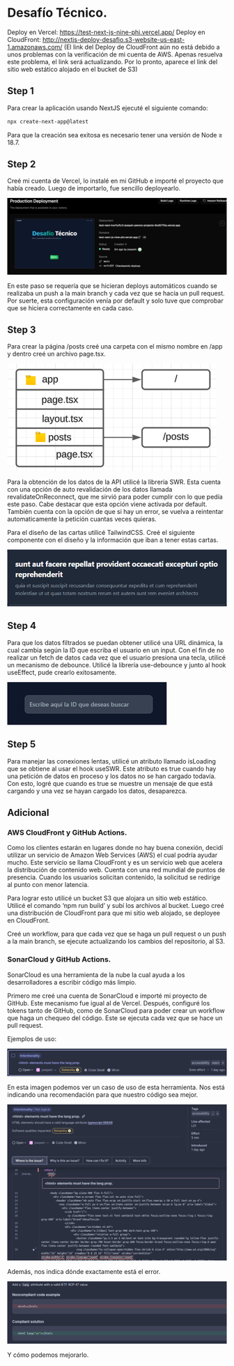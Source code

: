 # Desafío Técnico.

Deploy en Vercel: https://test-next-js-nine-phi.vercel.app/
Deploy en CloudFront: http://nextjs-deploy-desafio.s3-website-us-east-1.amazonaws.com/
(El link del Deploy de CloudFront aún no está debido a unos problemas con la verificación de mi cuenta de AWS. Apenas resuelva este problema, el link será actualizando. Por lo pronto, aparece el link del sitio web estático alojado en el bucket de S3)

## Step 1

Para crear la aplicación usando NextJS ejecuté el siguiente comando: 

```bash
npx create-next-app@latest
```

Para que la creación sea exitosa es necesario tener una versión de Node ≥ 18.7.

## Step 2

Creé mi cuenta de Vercel, lo instalé en mi GitHub e importé el proyecto que había creado. Luego de importarlo, fue sencillo deployearlo.

![Untitled](img-readme/Untitled.png)

En este paso se requería que se hicieran deploys automáticos cuando se realizaba un push a la main branch y cada vez que se hacía un pull request. Por suerte, esta configuración venía por default y solo tuve que comprobar que se hiciera correctamente en cada caso.

## Step 3

Para crear la página /posts creé una carpeta con el mismo nombre en /app y dentro creé un archivo page.tsx.

![Untitled](img-readme/Untitled%201.png)

Para la obtención de los datos de la API utilicé la libreria SWR. Esta cuenta con una opción de auto revalidación de los datos llamada revalidateOnReconnect, que me sirvió para poder cumplir con lo que pedía este paso. Cabe destacar que esta opción viene activada por default. También cuenta con la opción de que si hay un error, se vuelva a reintentar automaticamente la petición cuantas veces quieras.

Para el diseño de las cartas utilicé TailwindCSS. Creé el siguiente componente con el diseño y la información que iban a tener estas cartas.

![Untitled](img-readme/Untitled%202.png)

## Step 4

Para que los datos filtrados se puedan obtener utilicé una URL dinámica, la cual cambia según la ID que escriba el usuario en un input. Con el fin de no realizar un fetch de datos cada vez que el usuario presiona una tecla, utilicé un mecanismo de debounce. Utilicé la librería use-debounce y junto al hook useEffect, pude crearlo exitosamente.

![Untitled](img-readme/Untitled%203.png)

## Step 5

Para manejar las conexiones lentas, utilicé un atributo llamado isLoading que se obtiene al usar el hook useSWR. Este atributo es true cuando hay una petición de datos en proceso y los datos no se han cargado todavía. Con esto, logré que cuando es true se muestre un mensaje de que está cargando y una vez se hayan cargado los datos, desaparezca.

## Adicional

### AWS CloudFront y GitHub Actions.

Como los clientes estarán en lugares donde no hay buena conexión, decidí utilizar un servicio de Amazon Web Services (AWS) el cual podría ayudar mucho. Este servicio se llama CloudFront y es un servicio web que acelera la distribución de contenido web. Cuenta con una red mundial de puntos de presencia. Cuando los usuarios solicitan contenido, la solicitud se redirige al punto con menor latencia.

Para lograr esto utilicé un bucket S3 que alojara un sitio web estático. Utilicé el comando ‘npm run build’ y subí los archivos al bucket. Luego creé una distribución de CloudFront para que mi sitio web alojado, se deployee en CloudFront. 

Creé un workflow, para que cada vez que se haga un pull request o un push a la main branch, se ejecute actualizando los cambios del repositorio, al S3.

### SonarCloud y GitHub Actions.

SonarCloud es una herramienta de la nube la cual ayuda a los desarrolladores a escribir código más limpio.

Primero me creé una cuenta de SonarCloud e importé mi proyecto de GitHub. Este mecanismo fue igual al de Vercel. Después, configuré los tokens tanto de GitHub, como de SonarCloud para poder crear un workflow que haga un chequeo del código. Este se ejecuta cada vez que se hace un pull request.

Ejemplos de uso:

![Untitled](img-readme/Untitled%204.png)

En esta imagen podemos ver un caso de uso de esta herramienta. Nos está indicando una recomendación para que nuestro código sea mejor.

![Untitled](img-readme/Untitled%205.png)

Además, nos indica dónde exactamente está el error.

![Untitled](img-readme/Untitled%206.png)

Y cómo podemos mejorarlo.
